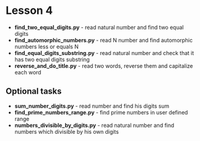 # Lesson 4
+ __find_two_equal_digits.py__ - read natural number and find two equal digits
+ __find_automorphic_numbers.py__ - read N number and find automorphic numbers less or equals N
+ __find_equal_digits_substring.py__ - read natural number and check that it has two equal digits substring
+ __reverse_and_do_title.py__ - read two words, reverse them and capitalize each word

## Optional tasks
+ __sum_number_digits.py__ - read number and find his digits sum
+ __find_prime_numbers_range.py__ - find prime numbers in user defined range
+ __numbers_divisible_by_digits.py__ - read natural number and find numbers which divisible by his own digits